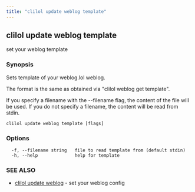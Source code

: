 ```yaml
---
title: "clilol update weblog template"
---
```

## clilol update weblog template

set your weblog template

### Synopsis

Sets template of your weblog.lol weblog.

The format is the same as obtained via "clilol weblog get template".

If you specify a filename with the --filename flag, the content of the file
will be used. If you do not specify a filename, the content will be read
from stdin.

```
clilol update weblog template [flags]
```

### Options

```
  -f, --filename string   file to read template from (default stdin)
  -h, --help              help for template
```

### SEE ALSO

* [clilol update weblog](clilol_update_weblog.md)	 - set your weblog config

